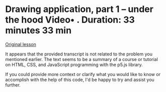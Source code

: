 # Drawing application, part 1 – under the hood Video• . Duration: 33 minutes 33 min

[Original lesson](https://www.coursera.org/learn/uol-introduction-to-programming-2/lecture/zCGV5/drawing-application-part-1-under-the-hood)

It appears that the provided transcript is not related to the problem you mentioned earlier. The text seems to be a summary of a course or tutorial on HTML, CSS, and JavaScript programming with the p5.js library.

If you could provide more context or clarify what you would like to know or accomplish with the help of this code, I'd be happy to try and assist you further.

